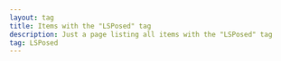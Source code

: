 ```yaml
---
layout: tag
title: Items with the "LSPosed" tag
description: Just a page listing all items with the "LSPosed" tag
tag: LSPosed
---
```

